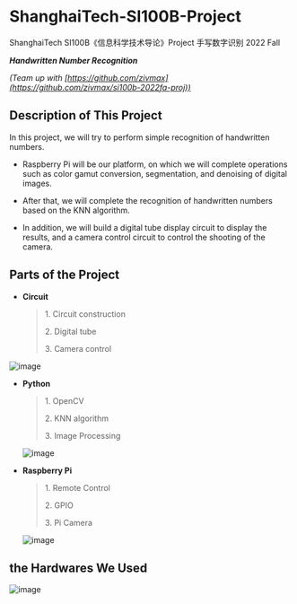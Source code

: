 # ShanghaiTech-SI100B-Project
ShanghaiTech SI100B《信息科学技术导论》Project 手写数字识别
2022 Fall

***Handwritten Number Recognition***

*(Team up with [https://github.com/zivmax](https://github.com/zivmax/si100b-2022fa-proj))*

## Description of This Project

In this project, we will try to perform simple recognition of handwritten numbers.  

* Raspberry Pi will be our platform, on which we will complete operations such as color gamut conversion, segmentation, and denoising of digital images.  

* After that, we will complete the recognition of handwritten numbers based on the KNN algorithm.  

* In addition, we will build a digital tube display circuit to display the results, and a camera control circuit to control the shooting of the camera.

## Parts of the Project

* __Circuit__
    >
    > 1\. Circuit construction  
    >
    > 2\. Digital tube
    >
    > 3\. Camera control

![image](https://github.com/Rankyer/ShanghaiTech-SI100B-Project/assets/114372177/5a8ba531-a2cd-4377-91ae-26586af9f3e8)


* __Python__
    >
    > 1\. OpenCV  
    >
    > 2\. KNN algorithm  
    >
    > 3\. Image Processing

  ![image](https://github.com/Rankyer/ShanghaiTech-SI100B-Project/assets/114372177/2bd45399-3497-4d07-92c1-3954ea63e46d)

* __Raspberry Pi__
    >
    > 1\. Remote Control  
    >
    > 2\. GPIO  
    >
    > 3\. Pi Camera

  ![image](https://github.com/Rankyer/ShanghaiTech-SI100B-Project/assets/114372177/fe01e7b0-850f-4438-bc37-711b0f2c2336)


## the Hardwares We Used

![image](https://github.com/Rankyer/ShanghaiTech-SI100B-Project/assets/114372177/066c5151-af1e-4275-a81a-8c5ca5387c19)

